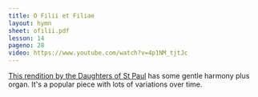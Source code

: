 ```yaml
---
title: O Filii et Filiae
layout: hymn
sheet: ofilii.pdf
lesson: 14
pageno: 28
video: https://www.youtube.com/watch?v=4p1NM_tjtJc
---
```


[This rendition by the Daughters of St Paul](https://www.youtube.com/watch?v=Uz9akqofziE) has some gentle harmony plus organ. It's a popular piece with lots of variations over time.


